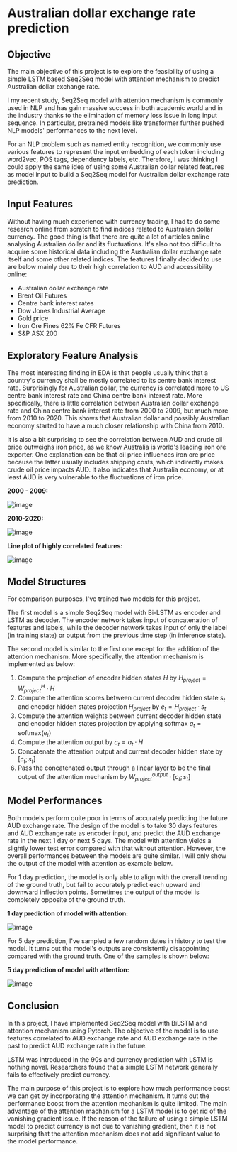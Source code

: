 # Australian dollar exchange rate prediction

## Objective

The main objective of this project is to explore the feasibility of using a simple LSTM based Seq2Seq model with attention mechanism to predict Australian dollar exchange rate.

I my recent study, Seq2Seq model with attention mechanism is commonly used in NLP and has gain massive success in both academic world and in the industry thanks to the elimination of memory loss issue in long input sequence. In particular, pretrained models like transformer further pushed NLP models' performances to the next level.

For an NLP problem such as named entity recognition, we commonly use various features to represent the input embedding of each token including word2vec, POS tags, dependency labels, etc. Therefore, I was thinking I could apply the same idea of using some Australian dollar related features as model input to build a Seq2Seq model for Australian dollar exchange rate prediction.

## Input Features

Without having much experience with currency trading, I had to do some research online from scratch to find indices related to Australian dollar currency. The good thing is that there are quite a lot of articles online analysing Australian dollar and its fluctuations. It's also not too difficult to acquire some historical data including the Australian dollar exchange rate itself and some other related indices. The features I finally decided to use are below mainly due to their high correlation to AUD and accessibility online:

* Australian dollar exchange rate
* Brent Oil Futures
* Centre bank interest rates
* Dow Jones Industrial Average
* Gold price
* Iron Ore Fines 62% Fe CFR Futures
* S&P ASX 200

## Exploratory Feature Analysis

The most interesting finding in EDA is that people usually think that a country's currency shall be mostly correlated to its centre bank interest rate. Surprisingly for Australian dollar, the currency is correlated more to US centre bank interest rate and China centre bank interest rate. More specifically, there is little correlation between Australian dollar exchange rate and China centre bank interest rate from 2000 to 2009, but much more from 2010 to 2020. This shows that Australian dollar and possibly Australian economy started to have a much closer relationship with China from 2010.

It is also a bit surprising to see the correlation between AUD and crude oil price outweighs iron price, as we know Australia is world's leading iron ore exporter. One explanation can be that oil price influences iron ore price because the latter usually includes shipping costs, which indirectly makes crude oil price impacts AUD. It also indicates that Australia economy, or at least AUD is very vulnerable to the fluctuations of iron price.

**2000 - 2009:**

![image](https://github.com/vinceamaz/DataScienceProjects/blob/master/Forex/Images/2000-2009%20Correlation.png)

**2010-2020:**

![image](https://github.com/vinceamaz/DataScienceProjects/blob/master/Forex/Images/2010-2020%20Correlation.png)

**Line plot of highly correlated features:**

![image](https://github.com/vinceamaz/DataScienceProjects/blob/master/Forex/Images/Trend%20of%20features.png)

## Model Structures

For comparison purposes, I've trained two models for this project. 

The first model is a simple Seq2Seq model with Bi-LSTM as encoder and LSTM as decoder. The encoder network takes input of concatenation of features and labels, while the decoder network takes input of only the label (in training state) or output from the previous time step (in inference state).

The second model is similar to the first one except for the addition of the attention mechanism. More specifically, the attention mechanism is implemented as below:

1. Compute the projection of encoder hidden states $H$ by $H_{project} = W^H_{project} \cdot H$ 
2. Compute the attention scores between current decoder hidden state $s_t$ and encoder hidden states projection $H_{project}$ by $e_t = H_{project} \cdot s_t$
3. Compute the attention weights between current decoder hidden state and encoder hidden states projection by applying softmax $a_t = \text{softmax}(e_t)$
4. Compute the attention output by $c_t = a_t \cdot H$
5. Concatenate the attention output and current decoder hidden state by $[c_t;s_t]$
6. Pass the concatenated output through a linear layer to be the final output of the attention mechanism by $W^{output}_{project} \cdot [c_t;s_t]$

## Model Performances

Both models perform quite poor in terms of accurately predicting the future AUD exchange rate. The design of the model is to take 30 days features and AUD exchange rate as encoder input, and predict the AUD exchange rate in the next 1 day or next 5 days. The model with attention yields a slightly lower test error compared with that without attention. However, the overall performances between the models are quite similar. I will only show the output of the model with attention as example below.

For 1 day prediction, the model is only able to align with the overall trending of the ground truth, but fail to accurately predict each upward and downward inflection points. Sometimes the output of the model is completely opposite of the ground truth.

**1 day prediction of model with attention:**

![image](https://github.com/vinceamaz/DataScienceProjects/blob/master/Forex/Images/1%20day%20prediction%20output)

For 5 day prediction, I've sampled a few random dates in history to test the model. It turns out the model's outputs are consistently disappointing compared with the ground truth. One of the samples is shown below:

**5 day prediction of model with attention:**

![image](https://github.com/vinceamaz/DataScienceProjects/blob/master/Forex/Images/5%20day%20prediction%20output)

## Conclusion

In this project, I have implemented Seq2Seq model with BiLSTM and attention mechanism using Pytorch. The objective of the model is to use features correlated to AUD exchange rate and AUD exchange rate in the past to predict AUD exchange rate in the future.

LSTM was introduced in the 90s and currency prediction with LSTM is nothing noval. Researchers found that a simple LSTM network generally fails to effectively predict currency. 

The main purpose of this project is to explore how much performance boost we can get by incorporating the attention mechanism. It turns out the performance boost from the attention mechanism is quite limited. The main advantage of the attention machanism for a LSTM model is to get rid of the vanishing gradient issue. If the reason of the failure of using a simple LSTM model to predict currency is not due to vanishing gradient, then it is not surprising that the attention mechanism does not add significant value to the model performance.
